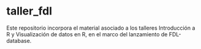 # taller_fdl
Este repositorio incorpora el material asociado a los talleres Introducción a R y Visualización de datos en R, en el marco del lanzamiento de FDL-database. 
